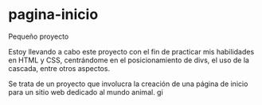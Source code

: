 # pagina-inicio

Pequeño proyecto

Estoy llevando a cabo este proyecto con el fin de practicar mis habilidades en HTML y CSS, centrándome en el posicionamiento de divs, el uso de la cascada, entre otros aspectos.

Se trata de un proyecto que involucra la creación de una página de inicio para un sitio web dedicado al mundo animal. gi